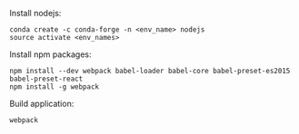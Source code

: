 Install nodejs:

    conda create -c conda-forge -n <env_name> nodejs
    source activate <env_names>

Install npm packages:

    npm install --dev webpack babel-loader babel-core babel-preset-es2015 babel-preset-react
    npm install -g webpack

Build application:

    webpack
